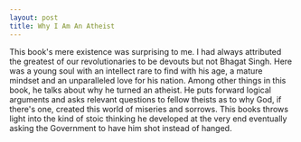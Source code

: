 ```yaml
---
layout: post
title: Why I Am An Atheist
---
```


This book's mere existence was surprising to me. I had always attributed the greatest of our revolutionaries to be devouts but not Bhagat Singh. Here was a young soul with an intellect rare to find with his age, a mature mindset and an unparalleled love for his nation. Among other things in this book, he talks about why he turned an atheist. He puts forward logical arguments and asks relevant questions to fellow theists as to why God, if there's one, created this world of miseries and sorrows. This books throws light into the kind of stoic thinking he developed at the very end eventually asking the Government to have him shot instead of hanged.
